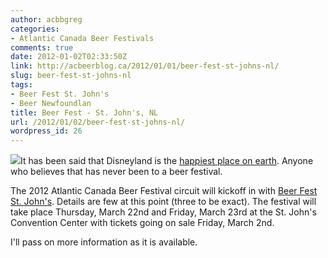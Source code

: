 ```yaml
---
author: acbbgreg
categories:
- Atlantic Canada Beer Festivals
comments: true
date: 2012-01-02T02:33:50Z
link: http://acbeerblog.ca/2012/01/01/beer-fest-st-johns-nl/
slug: beer-fest-st-johns-nl
tags:
- Beer Fest St. John's
- Beer Newfoundlan
title: Beer Fest - St. John's, NL
url: /2012/01/02/beer-fest-st-johns-nl/
wordpress_id: 26
---
```


[![](http://acbeerblog.ca/wp-content/uploads/2012/01/beerfest-logo1.jpg)](http://acbeerblog.ca/wp-content/uploads/2012/01/beerfest-logo1.jpg)It has been said that Disneyland is the [happiest place on earth](http://en.wikipedia.org/wiki/Magic_Kingdom).  Anyone who believes that has never been to a beer festival.

The 2012 Atlantic Canada Beer Festival circuit will kickoff in with [Beer Fest St. John's](http://www.nlliquor.com/events/ConsumerSampling.asp).  Details are few at this point (three to be exact). The festival will take place Thursday, March 22nd and Friday, March 23rd at the St. John's Convention Center with tickets going on sale Friday, March 2nd.

I'll pass on more information as it is available.
